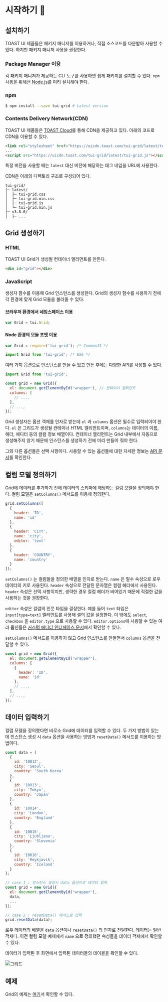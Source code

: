 # 시작하기 🚀

## 설치하기

TOAST UI 제품들은 패키지 매니저를 이용하거나, 직접 소스코드를 다운받아 사용할 수 있다. 하지만 패키지 매니저 사용을 권장한다.

### Package Manager 이용

각 패키지 매니저가 제공하는 CLI 도구를 사용하면 쉽게 패키지를 설치할 수 있다. `npm` 사용을 위해선 [Node.js](https://nodejs.org/en/%29)를 미리 설치해야 한다.

### npm

```sh
$ npm install --save tui-grid # Latest version
```

### Contents Delivery Network(CDN)

TOAST UI 제품들은 [TOAST Cloud](https://www.toast.com/kr)를 통해 CDN을 제공하고 있다. 아래의 코드로 CDN을 이용할 수 있다.

```html
<link rel="stylesheet" href="https://uicdn.toast.com/tui-grid/latest/tui-grid.css" />
...
<script src="https://uicdn.toast.com/tui-grid/latest/tui-grid.js"></script>
```

특정 버전을 사용할 때는 `latest` 대신 버전에 해당하는 태그 네임을 URL에 사용한다.

CDN은 아래의 디렉토리 구조로 구성되어 있다.

```
tui-grid/
├─ latest/
│  ├─ tui-grid.css
│  ├─ tui-grid.min.css
│  ├─ tui-grid.js
│  └─ tui-grid.min.js
├─ v3.8.0/
│  ├─ ...
```

## Grid 생성하기

### HTML

TOAST UI Grid가 생성될 컨테이너 엘리먼트를 만든다.

```html
<div id="grid"></div>
```

### JavaScript

생성자 함수를 이용해 Grid 인스턴스를 생성한다. Grid의 생성자 함수를 사용하기 전에 각 환경에 맞게 Grid 모듈을 불러올 수 있다.

#### 브라우저 환경에서 네임스페이스 이용

```js
var Grid = tui.Grid;
```

#### Node 환경의 모듈 포맷 이용

```js
var Grid = require('tui-grid'); /* CommonJS */
```

```js
import Grid from 'tui-grid'; /* ES6 */
```
    
여러 가지 옵션으로 인스턴스를 만들 수 있고 만든 후에는 다양한 API를 사용할 수 있다.
    
```js
import Grid from 'tui-grid';

const grid = new Grid({
  el: document.getElementById('wrapper'), // 컨테이너 엘리먼트
  columns: [ 
    // ...,
  ],
  // ...,
});
```

Grid 생성자는 옵션 객체를 인자로 받는데 `el` 과 `columns` 옵션은 필수로 입력되어야 한다. `el` 은 그리드가 생성될 컨테이너 HTML 엘리먼트이며, `columns`는 데이터의 이름, 헤더, 에디터 등의 컬럼 정보 배열이다. 컨테이너 엘리먼트는 Grid 내부에서 자동으로 생성해주지 않기 때문에 인스턴스를 생성하기 전에 미리 만들어 줘야 한다.

그외 다른 옵션들은 선택 사항이다. 사용할 수 있는 옵션들에 대한 자세한 정보는 [API 문서](https://nhn.github.io/tui.grid/latest/)를 확인한다.


## 컬럼 모델 정의하기

Grid에 데이터를 추가하기 전에 데이터의 스키마에 해당하는 컬럼 모델을 정의해야 한다. 컬럼 모델은 `setColumns()` 메서드를 이용해 정의한다.

```js
grid.setColumns([
  {
    header: 'ID',
    name: 'id'
  },
  {
    header: 'CITY',
    name: 'city',
    editor: 'text'
  },
  {
    header: 'COUNTRY',
    name: 'country'
  }
]);
```

`setColumns()` 는 컬럼들을 정의한 배열을 인자로 받는다. `name` 은 필수 속성으로 로우 데이터의 키로 사용된다. `header` 속성으로 전달된 문자열은 컬럼 헤더에서 사용된다. `header` 속성은 선택 사항이지만, 생략한 경우 컬럼 헤더가 비어있기 때문에 적절한 값을 사용하는 것을 권장한다.

`editor` 속성은 컬럼의 인풋 타입을 결정한다. 예를 들어 `text` 타입은 `input[type=text]` 엘리먼트를 사용해 셀의 값을 설정한다. 이 밖에도 `select`, `checkbox` 을 `editor.type` 으로 사용할 수 있다. `editor.options`에 사용할 수 있는 여러 옵션들은 [커스텀 에디터 인터페이스 문서](./custom-editor.md)에서 확인할 수 있다.

`setColumns()` 메서드를 이용하지 않고 Grid 인스턴스를 만들면서 `columns` 옵션을 전달할 수 있다.

```js
const grid = new Grid({
  el: document.getElementById('wrapper'),
  columns: [
    {
      header: 'ID',
      name: 'id'
    },
    // ...,
  ],
  // ...,
});
```

## 데이터 입력하기

컬럼 모델을 정의했다면 비로소 Grid에 데이터를 입력할 수 있다. 두 가지 방법이 있는데 인스턴스 생성 시 `data` 옵션을 사용하는 방법과 `resetData()` 메서드를 이용하는 방법이다.

```js
const data = [
  {
    id: '10012',
    city: 'Seoul',
    country: 'South Korea'
  },
  {
    id: '10013',
    city: 'Tokyo',
    country: 'Japan'    
  },
  {
    id: '10014',
    city: 'London',
    country: 'England'
  },
  {
    id: '10015',
    city: 'Ljubljana',
    country: 'Slovenia'
  },
  {
    id: '10016',
    city: 'Reykjavik',
    country: 'Iceland'
  }
];

// case 1 : 인스턴스 생성시 data 옵션으로 데이터 입력
const grid = new Grid({
  el: document.getElementById('wrapper'),
  data,
  ...
});

// case 2 : resetData() 메서드로 입력
grid.resetData(data);
```

로우 데이터의 배열을 `data` 옵션이나 `resetData()` 의 인자로 전달한다. 데이터는 일반 객체다. 이전 컬럼 모델 예제에서 `name` 으로 정의했던 속성들을 데이터 객체에서 확인할 수 있다.

데이터가 입력된 후 화면에서 입력된 데이터들의 테이블을 확인할 수 있다.

![그리드](https://user-images.githubusercontent.com/35371660/59482121-72993480-8ea2-11e9-8dba-46c04c727b31.png)


## 예제

Grid의 예제는 [여기](https://nhn.github.io/tui.grid/latest/tutorial-example01-basic)서 확인할 수 있다.

